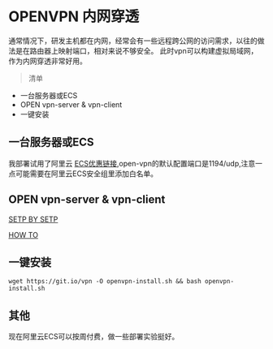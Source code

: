 # OPENVPN 内网穿透

通常情况下，研发主机都在内网，经常会有一些远程跨公网的访问需求，以往的做法是在路由器上映射端口，相对来说不够安全。
此时vpn可以构建虚拟局域网，作为内网穿透非常好用。

> 清单
- 一台服务器或ECS
- OPEN vpn-server & vpn-client
- 一键安装

## 一台服务器或ECS

我部署试用了阿里云 [ECS优惠链接](https://promotion.aliyun.com/ntms/act/ambassador/sharetouser.html?userCode=jfno8su6&utm_source=jfno8su6),open-vpn的默认配置端口是1194/udp,注意一点可能需要在阿里云ECS安全组里添加白名单。

## OPEN vpn-server & vpn-client

[SETP BY SETP](https://www.digitalocean.com/community/tutorials/how-to-set-up-an-openvpn-server-on-ubuntu-16-04)

[HOW TO](https://openvpn.net/index.php/open-source/documentation/howto.html)

## 一键安装

```
wget https://git.io/vpn -O openvpn-install.sh && bash openvpn-install.sh
```

## 其他

现在阿里云ECS可以按周付费，做一些部署实验挺好。